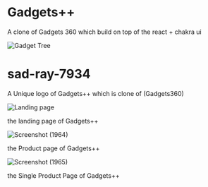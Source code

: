 # Gadgets++
A clone of Gadgets 360 which build on top of the react + chakra ui

![Gadget Tree](https://user-images.githubusercontent.com/112754545/212953110-21d91936-833d-456b-be71-7c9396715598.png)
# sad-ray-7934
A Unique logo of Gadgets++ which is clone of (Gadgets360)


![Landing page](https://user-images.githubusercontent.com/112754545/213982849-490df588-c5a7-4c11-8487-11e0e5a9045f.png)

the landing page of Gadgets++

![Screenshot (1964)](https://user-images.githubusercontent.com/112754545/213983063-d41251ea-1ea1-45fe-a63e-e9a9ba565a7d.png)

the Product page of Gadgets++


![Screenshot (1965)](https://user-images.githubusercontent.com/112754545/213983110-9d839542-5562-4f14-9c26-b1bf06eef612.png)

the Single Product Page of Gadgets++
